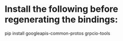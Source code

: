 # Install the following before regenerating the bindings:

pip install googleapis-common-protos grpcio-tools
